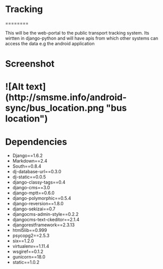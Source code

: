 <h1>Tracking</h1>
========

This will be the web-portal to the public transport tracking system. Its wirtten in django-python and will have apis from which other systems can access the data e.g the android application

<h1>Screenshot<h1>
![Alt text](http://smsme.info/android-sync/bus_location.png "bus location")

<h1>Dependencies</h1>
<ul>
<li>Django==1.6.2</li>
<li>Markdown==2.4</li>
<li>South==0.8.4</li>
<li>dj-database-url==0.3.0</li>
<li>dj-static==0.0.5</li>
<li>django-classy-tags==0.4</li>
<li>django-cms==3.0</li>
<li>django-mptt==0.6.0</li>
<li>django-polymorphic==0.5.4</li>
<li>django-reversion==1.8.0</li>
<li>django-sekizai==0.7</li>
<li>djangocms-admin-style==0.2.2</li>
<li>djangocms-text-ckeditor==2.1.4</li>
<li>djangorestframework==2.3.13</li>
<li>html5lib==0.999</li>
<li>psycopg2==2.5.3</li>
<li>six==1.2.0</li>
<li>virtualenv==1.11.4</li>
<li>wsgiref==0.1.2</li>
<li>gunicorn==18.0</li>
<li>static==1.0.2</li>
</ul>
